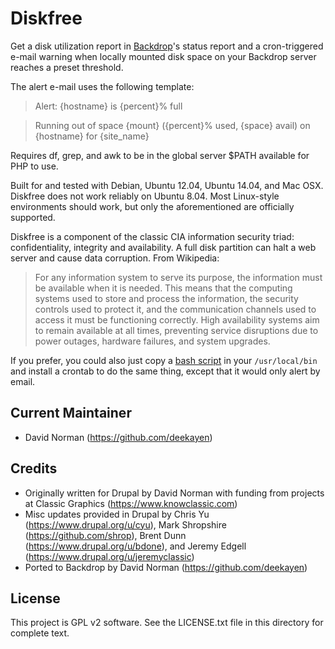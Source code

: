 Diskfree
========

Get a disk utilization report in [Backdrop](https://backdropcms.org/)'s status report and
a cron-triggered e-mail warning when locally mounted disk space on your Backdrop
server reaches a preset threshold.

The alert e-mail uses the following template:

> Alert: {hostname} is {percent}% full

> Running out of space {mount} ({percent}% used, {space} avail)
> on {hostname} for {site_name}

Requires df, grep, and awk to be in the global server $PATH available for PHP to
use.

Built for and tested with Debian, Ubuntu 12.04, Ubuntu 14.04, and Mac OSX.
Diskfree does not work reliably on Ubuntu 8.04. Most Linux-style environments
should work, but only the aforementioned are officially supported.

Diskfree is a component of the classic CIA information security triad:
confidentiality, integrity and availability. A full disk partition can halt a
web server and cause data corruption. From Wikipedia:

> For any information system to serve its purpose, the information must be
> available when it is needed. This means that the computing systems used to
> store and process the information, the security controls used to protect it,
> and the communication channels used to access it must be functioning
> correctly. High availability systems aim to remain available at all times,
> preventing service disruptions due to power outages, hardware failures, and
> system upgrades.

If you prefer, you could also just copy a
[bash script](https://gist.github.com/deekayen/3138161) in your `/usr/local/bin`
and install a crontab to do the same thing, except that it would only alert by
email.

Current Maintainer
------------------

- David Norman (https://github.com/deekayen)

Credits
-----------

- Originally written for Drupal by David Norman with funding from projects
  at Classic Graphics (https://www.knowclassic.com)
- Misc updates provided in Drupal by Chris Yu (https://www.drupal.org/u/cyu),
  Mark Shropshire (https://github.com/shrop),
  Brent Dunn (https://www.drupal.org/u/bdone),
  and Jeremy Edgell (https://www.drupal.org/u/jeremyclassic)
- Ported to Backdrop by David Norman (https://github.com/deekayen)

License
-------

This project is GPL v2 software. See the LICENSE.txt file in this directory for
complete text.
